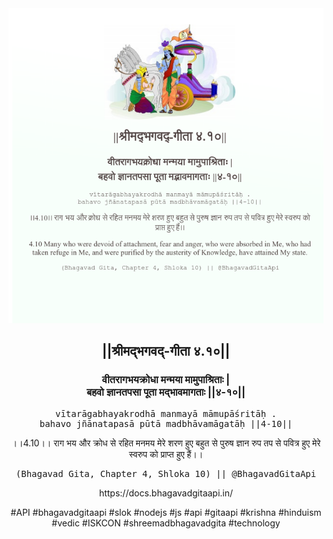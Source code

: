 <img src="../../asset/BG_4_10.png"/>
<center><h2>||श्रीमद्‍भगवद्‍-गीता ४.१०||</h2>
<h3>वीतरागभयक्रोधा मन्मया मामुपाश्रिताः |<br/>बहवो ज्ञानतपसा पूता मद्भावमागताः ||४-१०||</h3>
<pre>vītarāgabhayakrodhā manmayā māmupāśritāḥ .<br/>bahavo jñānatapasā pūtā madbhāvamāgatāḥ ||4-10||</pre>
<p>।।4.10।। राग भय और क्रोध से रहित मनमय मेरे शरण हुए बहुत से पुरुष ज्ञान रुप तप से पवित्र‌ हुए मेरे स्वरुप को प्राप्त हुए हैं।।</p>
<pre>(Bhagavad Gita, Chapter 4, Shloka 10) || @BhagavadGitaApi</pre><p>https://docs.bhagavadgitaapi.in/</p><p>#API #bhagavadgitaapi #slok #nodejs #js #api #gitaapi #krishna #hinduism #vedic #ISKCON #shreemadbhagavadgita #technology</p></center>